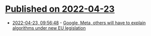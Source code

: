 # [Published on 2022-04-23](index.md)

* [2022-04-23, 09:56:48](https://news.ycombinator.com/item?id=31132769) - [Google, Meta, others will have to explain algorithms under new EU legislation](https://www.theverge.com/2022/4/23/23036976/eu-digital-services-act-finalized-algorithms-targeted-advertising)
